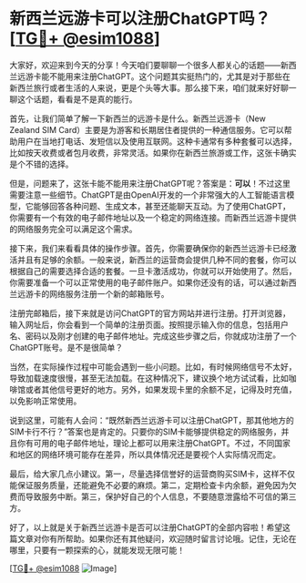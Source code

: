 # 新西兰远游卡可以注册ChatGPT吗？[[TG💪+ @esim1088](https://t.me/s/esim1088)]

大家好，欢迎来到今天的分享！今天咱们要聊聊一个很多人都关心的话题——新西兰远游卡能不能用来注册ChatGPT。这个问题其实挺热门的，尤其是对于那些在新西兰旅行或者生活的人来说，更是个头等大事。那么接下来，咱们就来好好聊一聊这个话题，看看是不是真的能行。

首先，让我们简单了解一下新西兰的远游卡是什么。新西兰远游卡（New Zealand SIM Card）主要是为游客和长期居住者提供的一种通信服务。它可以帮助用户在当地打电话、发短信以及使用互联网。这种卡通常有多种套餐可以选择，比如按天收费或者包月收费，非常灵活。如果你在新西兰旅游或工作，这张卡确实是个不错的选择。

但是，问题来了，这张卡能不能用来注册ChatGPT呢？答案是：**可以**！不过这里需要注意一些细节。ChatGPT是由OpenAI开发的一个非常强大的人工智能语言模型，它能够回答各种问题、生成文本，甚至还能聊天互动。为了使用ChatGPT，你需要有一个有效的电子邮件地址以及一个稳定的网络连接。而新西兰远游卡提供的网络服务完全可以满足这个需求。

接下来，我们来看看具体的操作步骤。首先，你需要确保你的新西兰远游卡已经激活并且有足够的余额。一般来说，新西兰的运营商会提供几种不同的套餐，你可以根据自己的需要选择合适的套餐。一旦卡激活成功，你就可以开始使用了。然后，你需要准备一个可以正常使用的电子邮件账户。如果你还没有的话，可以通过新西兰远游卡的网络服务注册一个新的邮箱账号。

注册完邮箱后，接下来就是访问ChatGPT的官方网站并进行注册。打开浏览器，输入网址后，你会看到一个简单的注册页面。按照提示输入你的信息，包括用户名、密码以及刚才创建的电子邮件地址。完成这些步骤之后，你就成功注册了一个ChatGPT账号。是不是很简单？

当然，在实际操作过程中可能会遇到一些小问题。比如，有时候网络信号不太好，导致加载速度很慢，甚至无法加载。在这种情况下，建议换个地方试试看，比如咖啡馆或者其他信号更好的地方。另外，如果发现卡里的余额不足，记得及时充值，以免影响正常使用。

说到这里，可能有人会问：“既然新西兰远游卡可以注册ChatGPT，那其他地方的SIM卡行不行？”答案也是肯定的。只要你的SIM卡能够提供稳定的网络服务，并且你有可用的电子邮件地址，理论上都可以用来注册ChatGPT。不过，不同国家和地区的网络环境可能存在差异，所以具体情况还是要视个人实际情况而定。

最后，给大家几点小建议。第一，尽量选择信誉好的运营商购买SIM卡，这样不仅能保证服务质量，还能避免不必要的麻烦。第二，定期检查卡内余额，避免因为欠费而导致服务中断。第三，保护好自己的个人信息，不要随意泄露给不可信的第三方。

好了，以上就是关于新西兰远游卡是否可以注册ChatGPT的全部内容啦！希望这篇文章对你有所帮助。如果你还有其他疑问，欢迎随时留言讨论哦。记住，无论在哪里，只要有一颗探索的心，就能发现无限可能！

[[TG💪+ @esim1088](https://t.me/s/esim1088) ![Image](https://i.postimg.cc/4NQfJmqS/Snipaste-2025-05-13-00-14-12.png)]